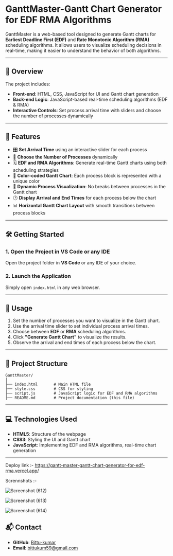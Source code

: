 # GanttMaster-Gantt Chart Generator for EDF RMA Algorithms

GanttMaster is a web-based tool designed to generate Gantt charts for **Earliest Deadline First (EDF)** and **Rate Monotonic Algorithm (RMA)** scheduling algorithms. It allows users to visualize scheduling decisions in real-time, making it easier to understand the behavior of both algorithms.

---

## 🚀 Overview

The project includes:

- **Front-end**: HTML, CSS, JavaScript for UI and Gantt chart generation  
- **Back-end Logic**: JavaScript-based real-time scheduling algorithms (EDF & RMA)  
- **Interactive Controls**: Set process arrival time with sliders and choose the number of processes dynamically

---

## 🎯 Features

- 🎛 **Set Arrival Time** using an interactive slider for each process  
- 🔢 **Choose the Number of Processes** dynamically  
- 🗓 **EDF and RMA Algorithms**: Generate real-time Gantt charts using both scheduling strategies  
- 🌈 **Color-coded Gantt Chart**: Each process block is represented with a unique color  
- 🔗 **Dynamic Process Visualization**: No breaks between processes in the Gantt chart  
- 🕒 **Display Arrival and End Times** for each process below the chart  
- 📊 **Horizontal Gantt Chart Layout** with smooth transitions between process blocks  

---

## 🛠 Getting Started

### 1. Open the Project in VS Code or any IDE
Open the project folder in **VS Code** or any IDE of your choice.

### 2. Launch the Application
Simply open `index.html` in any web browser.

---

## 📌 Usage

1. Set the number of processes you want to visualize in the Gantt chart.  
2. Use the arrival time slider to set individual process arrival times.  
3. Choose between **EDF** or **RMA** scheduling algorithms.  
4. Click **"Generate Gantt Chart"** to visualize the results.  
5. Observe the arrival and end times of each process below the chart.

---

## 📂 Project Structure

```
GanttMaster/
│
├── index.html       # Main HTML file
├── style.css        # CSS for styling
├── script.js        # JavaScript logic for EDF and RMA algorithms
├── README.md        # Project documentation (this file)
```

---

## 💻 Technologies Used

- **HTML5**: Structure of the webpage  
- **CSS3**: Styling the UI and Gantt chart  
- **JavaScript**: Implementing EDF and RMA algorithms, real-time chart generation  

---
Deploy link :- https://gantt-master-gantt-chart-generator-for-edf-rma.vercel.app/

Scrennshots :-

![Screenshot (612)](https://github.com/user-attachments/assets/08ea63b4-9ea0-42c1-a9c9-cf569eb47fdd)

![Screenshot (613)](https://github.com/user-attachments/assets/ef14b543-bbed-4a15-8316-6e24404aee6a)

![Screenshot (614)](https://github.com/user-attachments/assets/8a546665-2b68-4dd6-a96a-23b1b61e2a05)

## 📬 Contact

- **GitHub**: [Bittu-kumar](https://github.com/Bittu-kumar143)  
- **Email**: [bittukum59@gmail.com](mailto:bittukum59@gmail.com)

